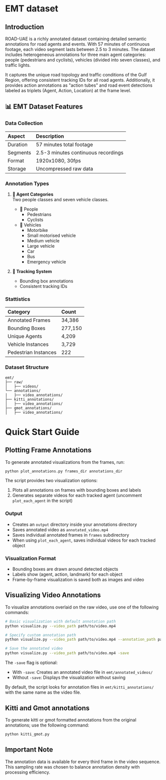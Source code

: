 # EMT dataset 
## Introduction
ROAD-UAE is a richly annotated dataset containing detailed semantic annotations for road agents and events. With 57 minutes of continuous footage, each video segment lasts between 2.5 to 3 minutes. The dataset includes heterogeneous annotations for three main agent categories: people (pedestrians and cyclists), vehicles (divided into seven classes), and traffic lights.

It captures the unique road topology and traffic conditions of the Gulf Region, offering consistent tracking IDs for all road agents. Additionally, it provides action annotations as "action tubes" and road event detections labeled as triplets (Agent, Action, Location) at the frame level.


## 📊 EMT Dataset Features

### Data Collection
| Aspect | Description |
|:-------|:------------|
| Duration | 57 minutes total footage |
| Segments | 2.5-3 minutes continuous recordings |
| Format | 1920x1080, 30fps |
| Storage | Uncompressed raw data |
### Annotation Types
1. **👥 Agent Categories**   
Two people classes and seven vehicle classes.
    - 👤 People  
        * Pedestrians
        * Cyclists
    - 🚗 Vehicles 
        * Motorbike
        * Small motorised vehicle
        * Medium vehicle
        * Large vehicle
        * Car
        * Bus
        * Emergency vehicle   

2. **🎯 Tracking System**  
    - Bounding box annotations
    - Consistent tracking IDs



### Stattistics 
| Category | Count |
|:---------|:--------|
| Annotated Frames | 34,386 | 
| Bounding Boxes | 277,150 |
| Unique Agents | 4,209 | 
| Vehicle Instances | 3,729 |
| Pedestrian Instances | 222 | 


### Dataset Structure 
```
emt/
├── raw/
│   ├── videos/
└── annotations/
|   ├── video_annotations/
├── kitti_annotations/
│   ├── video_annotations/
├── gmot_annotations/
│   ├── video_annotations/
```
# Quick Start Guide

## Plotting Frame Annotations
To generate annotated visualizations from the frames, run:
```bash
python plot_annotations.py frames_dir annotations_dir
```

The script provides two visualization options:
1. Plots all annotations on frames with bounding boxes and labels
2. Generates separate videos for each tracked agent (uncomment `plot_each_agent` in the script)

### Output
- Creates an `output` directory inside your annotations directory
- Saves annotated video as `annotated_video.mp4`
- Saves individual annotated frames in `frames` subdirectory
- When using `plot_each_agent`, saves individual videos for each tracked object

### Visualization Format
- Bounding boxes are drawn around detected objects
- Labels show (agent, action, landmark) for each object
- Frame-by-frame visualization is saved both as images and video

## Visualizing Video Annotations
To visualize annotations overlaid on the raw video, use one of the following commands:

```bash
# Basic visualization with default annotation path
python visualize.py --video_path path/to/video.mp4

# Specify custom annotation path
python visualize.py --video_path path/to/video.mp4 --annotation_path path/to/annotations.txt

# Save the annotated video
python visualize.py --video_path path/to/video.mp4 -save
```

The `-save` flag is optional:
- With `-save`: Creates an annotated video file in `emt/annotated_videos/`
- Without `-save`: Displays the visualization without saving

By default, the script looks for annotation files in `emt/kitti_annotations/` with the same name as the video file.

## Kitti and Gmot annotations
To generate kitti or gmot formatted annotations from the original annotations; use the following command:
```bash
python kitti_gmot.py
```

## Important Note
The annotation data is available for every third frame in the video sequence. This sampling rate was chosen to balance annotation density with processing efficiency.